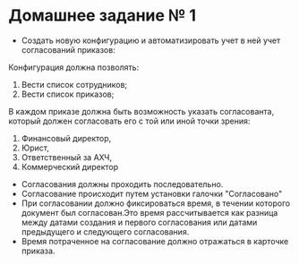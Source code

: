 # Домашнее задание № 1 #

- Создать новую конфигурацию и автоматизировать учет в ней учет согласований приказов:

Конфигурация должна позволять:

1. Вести список сотрудников;
2. Вести список приказов;

В каждом приказе должна быть возможность указать согласованта, который должен согласовать его с той или иной точки зрения:

1. Финансовый директор,
2. Юрист,
3. Ответственный за АХЧ,
4. Коммерческий директор

- Согласования должны проходить последовательно.
- Согласование происходит путем установки галочки "Согласовано"
- При согласовании должно фиксироваться время, в течении которого документ был согласован.Это время рассчитывается как разница между датами создания и первого согласования или датами предыдущего и следующего согласования.
- Время потраченное на согласование должно отражаться в карточке приказа.